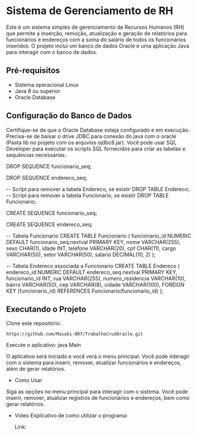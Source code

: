 # Sistema de Gerenciamento de RH

Este é um sistema simples de gerenciamento de Recursos Humanos (RH) que permite a inserção, remoção, atualização e geração de relatórios para funcionários e endereços com a soma do salário de todos os funcionários inseridos. O projeto inclui um banco de dados Oracle e uma aplicação Java para interagir com o banco de dados.

## Pré-requisitos

- Sistema operacional Linux
- Java 8 ou superior
- Oracle Database

## Configuração do Banco de Dados

Certifique-se de que o Oracle Database esteja configurado e em execução. Precisa-se de baixar o drive JDBC para conexão do java com o oracle (Pasta lib no projeto com os arquvios ojdbc8.jar). Você pode usar SQL Developer para executar os scripts SQL fornecidos para criar as tabelas e sequências necessárias:

DROP SEQUENCE funcionario_seq;

DROP SEQUENCE endereco_seq;

-- Script para remover a tabela Endereco, se existir
DROP TABLE Endereco;
-- Script para remover a tabela Funcionario, se existir
DROP TABLE Funcionario;

CREATE SEQUENCE funcionario_seq;

CREATE SEQUENCE endereco_seq;

-- Tabela Funcionario
CREATE TABLE Funcionario (
    funcionario_id NUMERIC DEFAULT funcionario_seq.nextval PRIMARY KEY,
    nome VARCHAR(255),
    sexo CHAR(1),
    idade INT,
    telefone VARCHAR(20),
    cpf CHAR(11),
    cargo VARCHAR(50),
    setor VARCHAR(50),
    salario DECIMAL(10, 2)
);

-- Tabela Endereco associada a Funcionario
CREATE TABLE Endereco (
    endereco_id NUMERIC DEFAULT endereco_seq.nextval PRIMARY KEY,
    funcionario_id INT,
    rua VARCHAR(255),
    numero_residencia VARCHAR(10),
    bairro VARCHAR(50),
    cep VARCHAR(8), 
    cidade VARCHAR(100),
    FOREIGN KEY (funcionario_id) REFERENCES Funcionario(funcionario_id)
);



## Executando o Projeto 
Clone este repositório:

    https://github.com/Masaki-007/TrabalhoCrudOracle.git 

 Execute o aplicativo: 
 java Main

O aplicativo será iniciado e você verá o menu principal. Você pode interagir com o sistema para inserir, remover, atualizar funcionários e endereços, além de gerar relatórios.

- Como Usar

Siga as opções no menu principal para interagir com o sistema. Você pode inserir, remover, atualizar registros de funcionários e endereços, bem como gerar relatórios.

- Video Explicativo de como utilizar o programa:
    
    Link:


    
